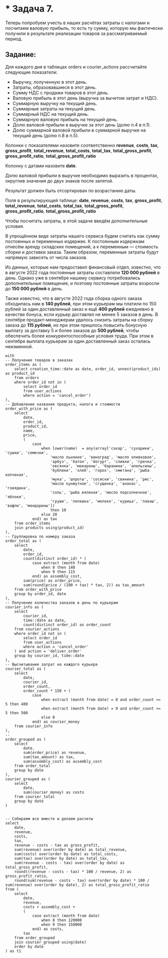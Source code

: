 # * Задача 7.
Теперь попробуем учесть в наших расчётах затраты с налогами и посчитаем валовую прибыль, то есть ту сумму, которую мы фактически получили в результате реализации товаров за рассматриваемый период.

## Задание:

Для каждого дня в таблицах orders и courier_actions рассчитайте следующие показатели:

 - Выручку, полученную в этот день.
 - Затраты, образовавшиеся в этот день.
 - Сумму НДС с продажи товаров в этот день.
 - Валовую прибыль в этот день (выручка за вычетом затрат и НДС).
 - Суммарную выручку на текущий день.
 - Суммарные затраты на текущий день.
 - Суммарный НДС на текущий день.
 - Суммарную валовую прибыль на текущий день.
 - Долю валовой прибыли в выручке за этот день (долю п.4 в п.1).
 - Долю суммарной валовой прибыли в суммарной выручке на текущий день (долю п.8 в п.5).

Колонки с показателями назовите соответственно **revenue**, **costs**, **tax**, **gross_profit**, **total_revenue**, **total_costs**, **total_tax**, **total_gross_profit**, **gross_profit_ratio**, **total_gross_profit_ratio**

Колонку с датами назовите **date**.

Долю валовой прибыли в выручке необходимо выразить в процентах, округлив значения до двух знаков после запятой.

Результат должен быть отсортирован по возрастанию даты.

Поля в результирующей таблице: **date**, **revenue**, **costs**, **tax**, **gross_profit**, **total_revenue**, **total_costs**, **total_tax**, **total_gross_profit**, **gross_profit_ratio**, **total_gross_profit_ratio**

Чтобы посчитать затраты, в этой задаче введём дополнительные условия.

В упрощённом виде затраты нашего сервиса будем считать как сумму постоянных и переменных издержек. К постоянным издержкам отнесём аренду складских помещений, а к переменным — стоимость сборки и доставки заказа. Таким образом, переменные затраты будут напрямую зависеть от числа заказов.

Из данных, которые нам предоставил финансовый отдел, известно, что в августе 2022 года постоянные затраты составляли **120 000 рублей** в день. Однако уже в сентябре нашему сервису потребовались дополнительные помещения, и поэтому постоянные затраты возросли до **150 000 рублей** в день.

Также известно, что в августе 2022 года сборка одного заказа обходилась нам в **140 рублей**, при этом курьерам мы платили по 150 рублей за один доставленный заказ и ещё **400 рублей** ежедневно в качестве бонуса, если курьер доставлял не менее 5 заказов в день. В сентябре продакт-менеджерам удалось снизить затраты на сборку заказа до **115 рублей**, но при этом пришлось повысить бонусную выплату за доставку 5 и более заказов до **500 рублей**, чтобы обеспечить более конкурентоспособные условия труда. При этом в сентябре выплата курьерам за один доставленный заказ осталась неизменной.

```
with 
-- Получение товаров в заказах
order_items as (
    select creation_time::date as date, order_id, unnest(product_ids) as product_id 
    from orders
    where order_id not in (
        select order_id
        from user_actions
        where action = 'cancel_order')
),
-- Добавление названия продукта, налога и стоимости
order_with_price as (
    select
        date,
        order_id, 
        product_id,
        name,
        price,
        (
            case
                when lower(name)  = any(array['сахар', 'сухарики', 'сушки', 'семечки', 
                    'масло льняное', 'виноград', 'масло оливковое', 
                    'арбуз', 'батон', 'йогурт', 'сливки', 'гречка', 
                    'овсянка', 'макароны', 'баранина', 'апельсины', 
                    'бублики', 'хлеб', 'горох', 'сметана', 'рыба копченая', 
                    'мука', 'шпроты', 'сосиски', 'свинина', 'рис', 
                    'масло кунжутное', 'сгущенка', 'ананас', 'говядина', 
                    'соль', 'рыба вяленая', 'масло подсолнечное', 'яблоки', 
                    'груши', 'лепешка', 'молоко', 'курица', 'лаваш', 'вафли', 'мандарины'])
                    then 10
                else 20
            end) as tax
    from order_items
    join products using(product_id)
),
-- Группировка по номеру заказа
order_total as (
    select
        date,
        order_id,
        count(distinct order_id) * (
            case extract (month from date)
                when 8 then 140
                when 9 then 115
            end) as assembly_cost,
        sum(price) as order_price,
        sum(round(price / (100 + tax) * tax, 2)) as tax_amount
    from order_with_price
    group by order_id, date
),
-- Получение количества заказов в день по курьерам
courier_info as (
    select 
        courier_id,
        time::date as date,
        count(distinct order_id) as order_count
    from courier_actions
    where order_id not in (
        select order_id
        from user_actions
        where action = 'cancel_order'
    ) and action = 'deliver_order'
    group by courier_id, time::date
),
-- Высчитывание затрат на каждого курьера
courier_total as (
    select 
        date, 
        courier_id,
        order_count,
        order_count * 150 + (
            case 
                when extract (month from date) = 8 and order_count >= 5 then 400
                when extract (month from date) = 9 and order_count >= 5 then 500
                else 0
            end) as courier_money
    from courier_info
),
-- 
order_grouped as (
    select 
        date,
        sum(order_price) as revenue,
        sum(tax_amount) as tax,
        sum(assembly_cost) as assembly_cost
    from order_total
    group by date
),
courier_grouped as (
    select
        date,
        sum(courier_money) as costs
    from courier_total
    group by date
)
    

-- Собираем все вместе и делаем расчеты
select
    date,
    revenue,
    costs,
    tax,
    revenue - costs - tax as gross_profit,
    sum(revenue) over(order by date) as total_revenue,
    sum(costs) over(order by date) as total_costs,
    sum(tax) over(order by date) as total_tax,
    sum(revenue - costs - tax) over(order by date) as total_gross_profit,
    round((revenue - costs - tax) * 100 / revenue, 2) as gross_profit_ratio,
    round(sum(revenue - costs - tax) over(order by date) * 100 / sum(revenue) over(order by date), 2) as total_gross_profit_ratio
from (
    select 
        date,
        revenue,
        costs + assembly_cost +
        (
            case extract (month from date)
                when 8 then 120000
                when 9 then 150000
            end) as costs,
        tax
    from order_grouped
    join courier_grouped using(date)
    order by date
) as t1
```